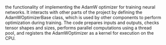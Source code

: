 the functionality of implementing the AdamW optimizer for training neural networks. It interacts with other parts of the project by defining the AdamWOptimizerBase class, which is used by other components to perform optimization during training. The code prepares inputs and outputs, checks tensor shapes and sizes, performs parallel computations using a thread pool, and registers the AdamWOptimizer as a kernel for execution on the CPU.